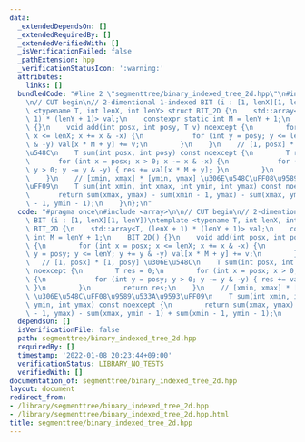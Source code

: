 ```yaml
---
data:
  _extendedDependsOn: []
  _extendedRequiredBy: []
  _extendedVerifiedWith: []
  _isVerificationFailed: false
  _pathExtension: hpp
  _verificationStatusIcon: ':warning:'
  attributes:
    links: []
  bundledCode: "#line 2 \"segmenttree/binary_indexed_tree_2d.hpp\"\n#include <array>\n\
    \n// CUT begin\n// 2-dimentional 1-indexed BIT (i : [1, lenX][1, lenY])\ntemplate\
    \ <typename T, int lenX, int lenY> struct BIT_2D {\n    std::array<T, (lenX +\
    \ 1) * (lenY + 1)> val;\n    constexpr static int M = lenY + 1;\n    BIT_2D()\
    \ {}\n    void add(int posx, int posy, T v) noexcept {\n        for (int x = posx;\
    \ x <= lenX; x += x & -x) {\n            for (int y = posy; y <= lenY; y += y\
    \ & -y) val[x * M + y] += v;\n        }\n    }\n    // [1, posx] * [1, posy] \u306E\
    \u548C\n    T sum(int posx, int posy) const noexcept {\n        T res = 0;\n \
    \       for (int x = posx; x > 0; x -= x & -x) {\n            for (int y = posy;\
    \ y > 0; y -= y & -y) { res += val[x * M + y]; }\n        }\n        return res;\n\
    \    }\n    // [xmin, xmax] * [ymin, ymax] \u306E\u548C\uFF08\u9589\u533A\u9593\
    \uFF09\n    T sum(int xmin, int xmax, int ymin, int ymax) const noexcept {\n \
    \       return sum(xmax, ymax) - sum(xmin - 1, ymax) - sum(xmax, ymin - 1) + sum(xmin\
    \ - 1, ymin - 1);\n    }\n};\n"
  code: "#pragma once\n#include <array>\n\n// CUT begin\n// 2-dimentional 1-indexed\
    \ BIT (i : [1, lenX][1, lenY])\ntemplate <typename T, int lenX, int lenY> struct\
    \ BIT_2D {\n    std::array<T, (lenX + 1) * (lenY + 1)> val;\n    constexpr static\
    \ int M = lenY + 1;\n    BIT_2D() {}\n    void add(int posx, int posy, T v) noexcept\
    \ {\n        for (int x = posx; x <= lenX; x += x & -x) {\n            for (int\
    \ y = posy; y <= lenY; y += y & -y) val[x * M + y] += v;\n        }\n    }\n \
    \   // [1, posx] * [1, posy] \u306E\u548C\n    T sum(int posx, int posy) const\
    \ noexcept {\n        T res = 0;\n        for (int x = posx; x > 0; x -= x & -x)\
    \ {\n            for (int y = posy; y > 0; y -= y & -y) { res += val[x * M + y];\
    \ }\n        }\n        return res;\n    }\n    // [xmin, xmax] * [ymin, ymax]\
    \ \u306E\u548C\uFF08\u9589\u533A\u9593\uFF09\n    T sum(int xmin, int xmax, int\
    \ ymin, int ymax) const noexcept {\n        return sum(xmax, ymax) - sum(xmin\
    \ - 1, ymax) - sum(xmax, ymin - 1) + sum(xmin - 1, ymin - 1);\n    }\n};\n"
  dependsOn: []
  isVerificationFile: false
  path: segmenttree/binary_indexed_tree_2d.hpp
  requiredBy: []
  timestamp: '2022-01-08 20:23:44+09:00'
  verificationStatus: LIBRARY_NO_TESTS
  verifiedWith: []
documentation_of: segmenttree/binary_indexed_tree_2d.hpp
layout: document
redirect_from:
- /library/segmenttree/binary_indexed_tree_2d.hpp
- /library/segmenttree/binary_indexed_tree_2d.hpp.html
title: segmenttree/binary_indexed_tree_2d.hpp
---
```

